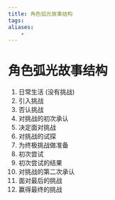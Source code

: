 ```yaml
---
title: 角色弧光故事结构
tags:
aliases: 
    -
---
```


# 角色弧光故事结构

1. 日常生活 (没有挑战)
2. 引入挑战
3. 否认挑战
4. 对挑战的初次承认
5. 决定面对挑战
6. 对挑战的试探
7. 为终极挑战做准备
8. 初次尝试
9. 初次尝试的结果
10. 对挑战的第二次承认
11. 面对最后的挑战
12. 赢得最终的挑战